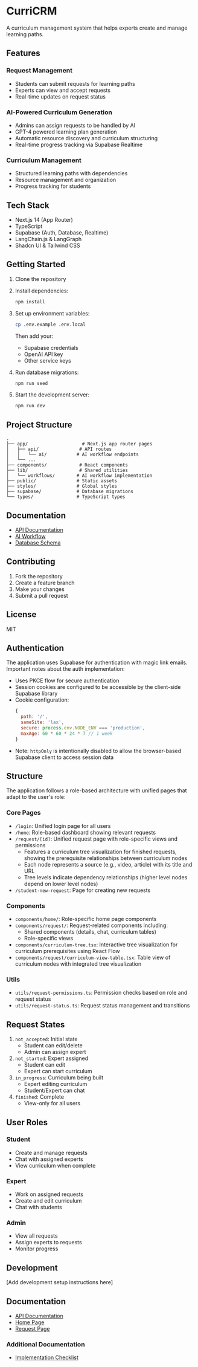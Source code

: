 # CurriCRM

A curriculum management system that helps experts create and manage learning paths.

## Features

### Request Management
- Students can submit requests for learning paths
- Experts can view and accept requests
- Real-time updates on request status

### AI-Powered Curriculum Generation
- Admins can assign requests to be handled by AI
- GPT-4 powered learning plan generation
- Automatic resource discovery and curriculum structuring
- Real-time progress tracking via Supabase Realtime

### Curriculum Management
- Structured learning paths with dependencies
- Resource management and organization
- Progress tracking for students

## Tech Stack

- Next.js 14 (App Router)
- TypeScript
- Supabase (Auth, Database, Realtime)
- LangChain.js & LangGraph
- Shadcn UI & Tailwind CSS

## Getting Started

1. Clone the repository
2. Install dependencies:
   ```bash
   npm install
   ```
3. Set up environment variables:
   ```bash
   cp .env.example .env.local
   ```
   Then add your:
   - Supabase credentials
   - OpenAI API key
   - Other service keys

4. Run database migrations:
   ```bash
   npm run seed
   ```

5. Start the development server:
   ```bash
   npm run dev
   ```

## Project Structure

```
.
├── app/                    # Next.js app router pages
│   ├── api/               # API routes
│   │   └── ai/           # AI workflow endpoints
│   └── ...
├── components/            # React components
├── lib/                   # Shared utilities
│   └── workflows/        # AI workflow implementation
├── public/               # Static assets
├── styles/               # Global styles
├── supabase/             # Database migrations
└── types/                # TypeScript types
```

## Documentation

- [API Documentation](app/api/README.md)
- [AI Workflow](lib/workflows/README.md)
- [Database Schema](supabase/README.md)

## Contributing

1. Fork the repository
2. Create a feature branch
3. Make your changes
4. Submit a pull request

## License

MIT

## Authentication

The application uses Supabase for authentication with magic link emails. Important notes about the auth implementation:

- Uses PKCE flow for secure authentication
- Session cookies are configured to be accessible by the client-side Supabase library
- Cookie configuration:
  ```js
  {
    path: '/',
    sameSite: 'lax',
    secure: process.env.NODE_ENV === 'production',
    maxAge: 60 * 60 * 24 * 7 // 1 week
  }
  ```
- Note: `httpOnly` is intentionally disabled to allow the browser-based Supabase client to access session data

## Structure

The application follows a role-based architecture with unified pages that adapt to the user's role:

### Core Pages

- `/login`: Unified login page for all users
- `/home`: Role-based dashboard showing relevant requests
- `/request/[id]`: Unified request page with role-specific views and permissions
  - Features a curriculum tree visualization for finished requests, showing the prerequisite relationships between curriculum nodes
  - Each node represents a source (e.g., video, article) with its title and URL
  - Tree levels indicate dependency relationships (higher level nodes depend on lower level nodes)
- `/student-new-request`: Page for creating new requests

### Components

- `components/home/`: Role-specific home page components
- `components/request/`: Request-related components including:
  - Shared components (details, chat, curriculum tables)
  - Role-specific views
- `components/curriculum-tree.tsx`: Interactive tree visualization for curriculum prerequisites using React Flow
- `components/request/curriculum-view-table.tsx`: Table view of curriculum nodes with integrated tree visualization

### Utils

- `utils/request-permissions.ts`: Permission checks based on role and request status
- `utils/request-status.ts`: Request status management and transitions

## Request States

1. `not_accepted`: Initial state
   - Student can edit/delete
   - Admin can assign expert
2. `not_started`: Expert assigned
   - Student can edit
   - Expert can start curriculum
3. `in_progress`: Curriculum being built
   - Expert editing curriculum
   - Student/Expert can chat
4. `finished`: Complete
   - View-only for all users

## User Roles

### Student
- Create and manage requests
- Chat with assigned experts
- View curriculum when complete

### Expert
- Work on assigned requests
- Create and edit curriculum
- Chat with students

### Admin
- View all requests
- Assign experts to requests
- Monitor progress

## Development

[Add development setup instructions here]

## Documentation

- [API Documentation](app/api/README.md)
- [Home Page](app/home/README.md)
- [Request Page](app/request/README.md)

### Additional Documentation
- [Implementation Checklist](implementation.md) 